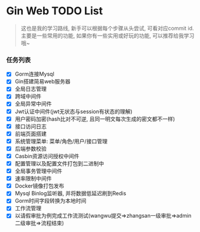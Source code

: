 <h1>Gin Web TODO List</h1>

> 这也是我的学习路线, 新手可以根据每个步骤从头尝试, 可看对应commit id. 
> 主要是一些常用的功能, 如果你有一些实用或好玩的功能, 可以推荐给我学习哦~
### 任务列表
- [x] Gorm连接Mysql
- [x] Gin搭建简易web服务器
- [x] 全局日志管理
- [x] 跨域中间件
- [x] 全局异常中间件
- [x] Jwt认证中间件(jwt无状态与session有状态的理解)
- [x] 用户密码加密(hash比对不可逆, 且同一明文每次生成的密文都不一样)
- [x] 接口访问日志
- [x] 前端页面搭建
- [x] 系统管理菜单: 菜单/角色/用户/接口管理
- [x] 后端参数校验
- [x] Casbin资源访问授权中间件
- [x] 配置管理以及配置文件打包到二进制中
- [x] 全局事务管理中间件
- [x] 速率限制中间件
- [x] Docker镜像打包发布
- [x] Mysql Binlog监听器, 并将数据低延迟刷到Redis
- [x] Gorm时间字段转换为本地时间
- [x] 工作流管理
- [x] 以请假审批为例完成工作流测试(wangwu提交=>zhangsan一级审批=>admin二级审批=>流程结束)
